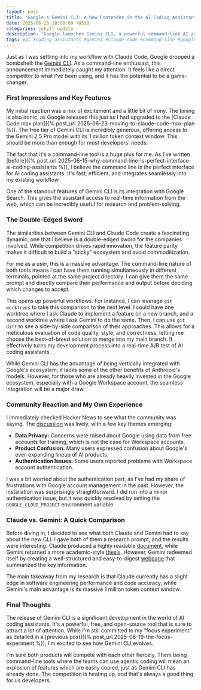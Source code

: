 ```yaml
---
layout: post
title: "Google's Gemini CLI: A New Contender in the AI Coding Assistant Arena"
date: 2025-06-25 18:00:00 +0530
categories: jekyll update
description: "Google launches Gemini CLI, a powerful command-line AI assistant with 1M token context. My first impressions and comparison with Claude Code."
tags: #ai #coding-assistants #gemini #claude-code #command-line #google #development-tools
---
```


Just as I was settling into my workflow with Claude Code, Google dropped a bombshell: the [Gemini CLI](https://blog.google/technology/developers/introducing-gemini-cli-open-source-ai-agent/). As a command-line enthusiast, this announcement immediately caught my attention. It feels like a direct competitor to what I've been using, and it has the potential to be a game-changer.

### First Impressions and Key Features

My initial reaction was a mix of excitement and a little bit of irony. The timing is also ironic, as Google released this just as I had upgraded to the [Claude Code max plan]({% post_url 2025-06-23-moving-to-claude-code-max-plan %}). The free tier of Gemini CLI is incredibly generous, offering access to the Gemini 2.5 Pro model with its 1 million token context window. This should be more than enough for most developers' needs.

The fact that it's a command-line tool is a huge plus for me. As I've written [before]({% post_url 2025-06-15-why-command-line-is-perfect-interface-ai-coding-assistants %}), I believe the command line is the perfect interface for AI coding assistants. It's fast, efficient, and integrates seamlessly into my existing workflow.

One of the standout features of Gemini CLI is its integration with Google Search. This gives the assistant access to real-time information from the web, which can be incredibly useful for research and problem-solving.

### The Double-Edged Sword

The similarities between Gemini CLI and Claude Code create a fascinating dynamic, one that I believe is a double-edged sword for the companies involved. While competition drives rapid innovation, the feature parity makes it difficult to build a "sticky" ecosystem and avoid commoditization.

For me as a user, this is a massive advantage. The command-line nature of both tools means I can have them running simultaneously in different terminals, pointed at the same project directory. I can give them the same prompt and directly compare their performance and output before deciding which changes to accept.

This opens up powerful workflows. For instance, I can leverage `git worktrees` to take this comparison to the next level. I could have one worktree where I ask Claude to implement a feature on a new branch, and a second worktree where I ask Gemini to do the same. Then, I can use `git diff` to see a side-by-side comparison of their approaches. This allows for a meticulous evaluation of code quality, style, and correctness, letting me choose the best-of-breed solution to merge into my main branch. It effectively turns my development process into a real-time A/B test of AI coding assistants.

While Gemini CLI has the advantage of being vertically integrated with Google's ecosystem, it lacks some of the other benefits of Anthropic's models. However, for those who are already heavily invested in the Google ecosystem, especially with a Google Workspace account, the seamless integration will be a major draw.

### Community Reaction and My Own Experience

I immediately checked Hacker News to see what the community was saying. The [discussion](https://news.ycombinator.com/item?id=44376919) was lively, with a few key themes emerging:

*   **Data Privacy:** Concerns were raised about Google using data from free accounts for training, which is not the case for Workspace accounts.
*   **Product Confusion:** Many users expressed confusion about Google's ever-expanding lineup of AI products.
*   **Authentication Issues:** Some users reported problems with Workspace account authentication.

I was a bit worried about the authentication part, as I've had my share of frustrations with Google account management in the past. However, the installation was surprisingly straightforward. I did run into a minor authentication issue, but it was quickly resolved by setting the `GOOGLE_CLOUD_PROJECT` environment variable.

### Claude vs. Gemini: A Quick Comparison

Before diving in, I decided to see what both Claude and Gemini had to say about the new CLI. I gave both of them a research prompt, and the results were interesting. Claude produced a highly readable [document](https://claude.ai/public/artifacts/c48f6506-5c83-4a51-b5e5-0f7116cdbbeb), while Gemini returned a more academic-style [thesis](https://docs.google.com/document/d/1LG8YIN48bYOsn_TkGrfjrkDZjXngQvySHQy_OAd20ek/edit?usp=sharing). However, Gemini redeemed itself by creating a well-structured and easy-to-digest [webpage](https://sites.google.com/rumq.net/gemini-cli-research/home) that summarized the key information.

The main takeaway from my research is that Claude currently has a slight edge in software engineering performance and code accuracy, while Gemini's main advantage is its massive 1 million token context window.

### Final Thoughts

The release of Gemini CLI is a significant development in the world of AI coding assistants. It's a powerful, free, and open-source tool that is sure to attract a lot of attention. While I'm still committed to my "focus experiment" as detailed in a [previous post]({% post_url 2025-06-19-the-focus-experiment %}), I'm excited to see how Gemini CLI evolves.

I'm sure both products will compete with each other fiercely. Them being command-line tools where the teams can use agentic coding will mean an explosion of features which are easily copied, just as Gemini CLI has already done. The competition is heating up, and that's always a good thing for us developers.
